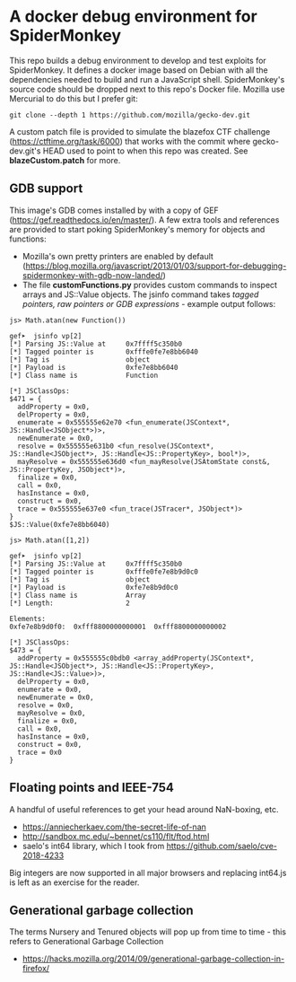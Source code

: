 # A docker debug environment for SpiderMonkey

This repo builds a debug environment to develop and test exploits for SpiderMonkey. It defines a docker image based on Debian with all the dependencies needed to build and run a JavaScript shell. SpiderMonkey's source code should be dropped next to this repo's Docker file. Mozilla use Mercurial to do this but I prefer git:

`git clone --depth 1 https://github.com/mozilla/gecko-dev.git`

A custom patch file is provided to simulate the blazefox CTF challenge (https://ctftime.org/task/6000) that works with the commit where gecko-dev.git's HEAD used to point to when this repo was created. See **blazeCustom.patch** for more.

## GDB support

This image's GDB comes installed by with a copy of GEF (https://gef.readthedocs.io/en/master/). A few extra tools and references are provided to start poking SpiderMonkey's memory for objects and functions:

- Mozilla's own pretty printers are enabled by default (https://blog.mozilla.org/javascript/2013/01/03/support-for-debugging-spidermonkey-with-gdb-now-landed/)
- The file **customFunctions.py** provides custom commands to inspect arrays and JS::Value objects. The jsinfo command takes _tagged pointers, raw pointers or GDB expressions_ - example output follows:

```
js> Math.atan(new Function())

gef➤  jsinfo vp[2]
[*] Parsing JS::Value at     0x7ffff5c350b0
[*] Tagged pointer is        0xfffe0fe7e8bb6040
[*] Tag is                   object
[*] Payload is               0xfe7e8bb6040
[*] Class name is            Function

[*] JSClassOps:
$471 = {
  addProperty = 0x0, 
  delProperty = 0x0, 
  enumerate = 0x555555e62e70 <fun_enumerate(JSContext*, JS::Handle<JSObject*>)>, 
  newEnumerate = 0x0, 
  resolve = 0x555555e631b0 <fun_resolve(JSContext*, JS::Handle<JSObject*>, JS::Handle<JS::PropertyKey>, bool*)>, 
  mayResolve = 0x555555e636d0 <fun_mayResolve(JSAtomState const&, JS::PropertyKey, JSObject*)>, 
  finalize = 0x0, 
  call = 0x0, 
  hasInstance = 0x0, 
  construct = 0x0, 
  trace = 0x555555e637e0 <fun_trace(JSTracer*, JSObject*)>
}
$JS::Value(0xfe7e8bb6040)

js> Math.atan([1,2])

gef➤  jsinfo vp[2]
[*] Parsing JS::Value at     0x7ffff5c350b0
[*] Tagged pointer is        0xfffe0fe7e8b9d0c0
[*] Tag is                   object
[*] Payload is               0xfe7e8b9d0c0
[*] Class name is            Array
[*] Length:                  2

Elements:
0xfe7e8b9d0f0:	0xfff8800000000001	0xfff8800000000002

[*] JSClassOps:
$473 = {
  addProperty = 0x555555c0bdb0 <array_addProperty(JSContext*, JS::Handle<JSObject*>, JS::Handle<JS::PropertyKey>, JS::Handle<JS::Value>)>, 
  delProperty = 0x0, 
  enumerate = 0x0, 
  newEnumerate = 0x0, 
  resolve = 0x0, 
  mayResolve = 0x0, 
  finalize = 0x0, 
  call = 0x0, 
  hasInstance = 0x0, 
  construct = 0x0, 
  trace = 0x0
}
```

## Floating points and IEEE-754

A handful of useful references to get your head around NaN-boxing, etc.

- https://anniecherkaev.com/the-secret-life-of-nan
- http://sandbox.mc.edu/~bennet/cs110/flt/ftod.html
- saelo's int64 library, which I took from https://github.com/saelo/cve-2018-4233

Big integers are now supported in all major browsers and replacing int64.js is left as an exercise for the reader.

## Generational garbage collection

The terms Nursery and Tenured objects will pop up from time to time - this refers to Generational Garbage Collection

- https://hacks.mozilla.org/2014/09/generational-garbage-collection-in-firefox/
